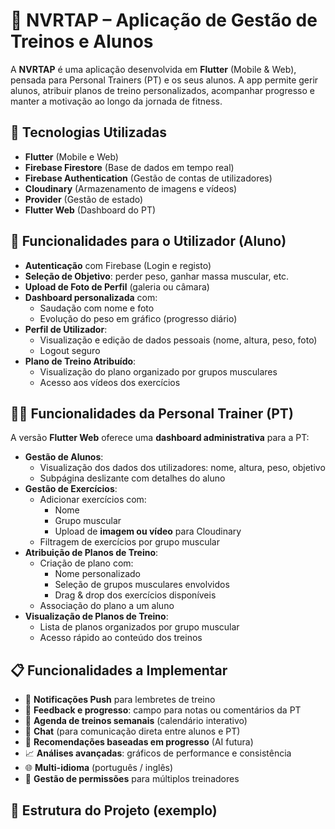 # 💪 NVRTAP – Aplicação de Gestão de Treinos e Alunos

A **NVRTAP** é uma aplicação desenvolvida em **Flutter** (Mobile & Web), pensada para Personal Trainers (PT) e os seus alunos. A app permite gerir alunos, atribuir planos de treino personalizados, acompanhar progresso e manter a motivação ao longo da jornada de fitness.

## 🚀 Tecnologias Utilizadas

- **Flutter** (Mobile e Web)
- **Firebase Firestore** (Base de dados em tempo real)
- **Firebase Authentication** (Gestão de contas de utilizadores)
- **Cloudinary** (Armazenamento de imagens e vídeos)
- **Provider** (Gestão de estado)
- **Flutter Web** (Dashboard do PT)

## 👤 Funcionalidades para o Utilizador (Aluno)

- **Autenticação** com Firebase (Login e registo)
- **Seleção de Objetivo**: perder peso, ganhar massa muscular, etc.
- **Upload de Foto de Perfil** (galeria ou câmara)
- **Dashboard personalizada** com:
  - Saudação com nome e foto
  - Evolução do peso em gráfico (progresso diário)
- **Perfil de Utilizador**:
  - Visualização e edição de dados pessoais (nome, altura, peso, foto)
  - Logout seguro
- **Plano de Treino Atribuído**:
  - Visualização do plano organizado por grupos musculares
  - Acesso aos vídeos dos exercícios

## 🏋️‍♀️ Funcionalidades da Personal Trainer (PT)

A versão **Flutter Web** oferece uma **dashboard administrativa** para a PT:

- **Gestão de Alunos**:
  - Visualização dos dados dos utilizadores: nome, altura, peso, objetivo
  - Subpágina deslizante com detalhes do aluno
- **Gestão de Exercícios**:
  - Adicionar exercícios com:
    - Nome
    - Grupo muscular
    - Upload de **imagem ou vídeo** para Cloudinary
  - Filtragem de exercícios por grupo muscular
- **Atribuição de Planos de Treino**:
  - Criação de plano com:
    - Nome personalizado
    - Seleção de grupos musculares envolvidos
    - Drag & drop dos exercícios disponíveis
  - Associação do plano a um aluno
- **Visualização de Planos de Treino**:
  - Lista de planos organizados por grupo muscular
  - Acesso rápido ao conteúdo dos treinos

## 📋 Funcionalidades a Implementar

- 📲 **Notificações Push** para lembretes de treino
- 📝 **Feedback e progresso**: campo para notas ou comentários da PT
- 📅 **Agenda de treinos semanais** (calendário interativo)
- 📃 **Chat** (para comunicação direta entre alunos e PT) 
- 🧠 **Recomendações baseadas em progresso** (AI futura)
- 📈 **Análises avançadas**: gráficos de performance e consistência
- 🌐 **Multi-idioma** (português / inglês)
- 🔐 **Gestão de permissões** para múltiplos treinadores

## 📁 Estrutura do Projeto (exemplo)

